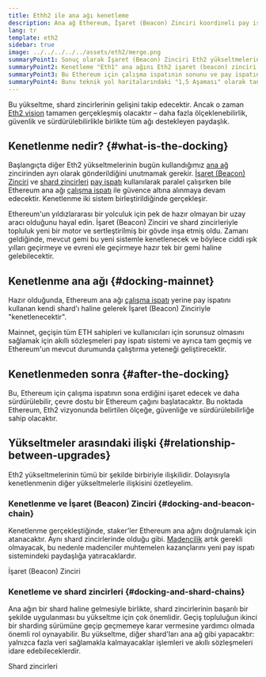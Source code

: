 ```yaml
---
title: Ethh2 ile ana ağı kenetleme
description: Ana ağ Ethereum, İşaret (Beacon) Zinciri koordineli pay ispatı sistemine katıldığında kenetlenme hakkında bilgi alın.
lang: tr
template: eth2
sidebar: true
image: ../../../../../assets/eth2/merge.png
summaryPoint1: Sonuç olarak İşaret (Beacon) Zinciri Eth2 yükseltmelerinin kalanını "kenetleyecektir".
summaryPoint2: Kenetleme "Eth1" ana ağını Eth2 işaret (beacon) zinciri ve shard sistemiyle birleştirecektir.
summaryPoint3: Bu Ethereum için çalışma ispatının sonunu ve pay ispatına tam geçişi belirleyecektir.
summaryPoint4: Bunu teknik yol haritalarındaki "1,5 Aşaması" olarak tanıyor olabilirsiniz.
---
```


<UpgradeStatus date="~Q1/Q2 2022">
    Bu yükseltme, shard zincirlerinin gelişini takip edecektir. Ancak o zaman <a href="/eth2/vision/">Eth2 vision</a> tamamen gerçekleşmiş olacaktır – daha fazla ölçeklenebilirlik, güvenlik ve sürdürülebilirlikle birlikte tüm ağı destekleyen paydaşlık.
</UpgradeStatus>

## Kenetlenme nedir? {#what-is-the-docking}

Başlangıçta diğer Eth2 yükseltmelerinin bugün kullandığımız [ana ağ](/glossary/#mainnet) zincirinden ayrı olarak gönderildiğini unutmamak gerekir. [İşaret (Beacon) Zinciri](/eth2/beacon-chain/) ve [shard zincirleri](/eth2/shard-chains/) [pay ispatı](/developers/docs/consensus-mechanisms/pos/) kullanılarak paralel çalışırken bile Ethereum ana ağı [çalışma ispatı](/developers/docs/consensus-mechanisms/pow/) ile güvence altına alınmaya devam edecektir. Kenetlenme iki sistem birleştirildiğinde gerçekleşir.

Ethereum'un yıldızlararası bir yolculuk için pek de hazır olmayan bir uzay aracı olduğunu hayal edin. İşaret (Beacon) Zinciri ve shard zincirleriyle topluluk yeni bir motor ve sertleştirilmiş bir gövde inşa etmiş oldu. Zamanı geldiğinde, mevcut gemi bu yeni sistemle kenetlenecek ve böylece ciddi ışık yılları geçirmeye ve evreni ele geçirmeye hazır tek bir gemi haline gelebilecektir.

## Kenetlenme ana ağı {#docking-mainnet}

Hazır olduğunda, Ethereum ana ağı [çalışma ispatı](/developers/docs/consensus-mechanisms/pow/) yerine pay ispatını kullanan kendi shard'ı haline gelerek İşaret (Beacon) Zinciriyle "kenetlenecektir".

Mainnet, geçişin tüm ETH sahipleri ve kullanıcıları için sorunsuz olmasını sağlamak için akıllı sözleşmeleri pay ispatı sistemi ve ayrıca tam geçmiş ve Ethereum'un mevcut durumunda çalıştırma yeteneği geliştirecektir.

## Kenetlenmeden sonra {#after-the-docking}

Bu, Ethereum için çalışma ispatının sona erdiğini işaret edecek ve daha sürdürülebilir, çevre dostu bir Ethereum çağını başlatacaktır. Bu noktada Ethereum, Eth2 vizyonunda belirtilen ölçeğe, güvenliğe ve sürdürülebilirliğe sahip olacaktır.

## Yükseltmeler arasındaki ilişki {#relationship-between-upgrades}

Eth2 yükseltmelerinin tümü bir şekilde birbiriyle ilişkilidir. Dolayısıyla kenetlenmenin diğer yükseltmelerle ilişkisini özetleyelim.

### Kenetlenme ve İşaret (Beacon) Zinciri {#docking-and-beacon-chain}

Kenetlenme gerçekleştiğinde, staker'ler Ethereum ana ağını doğrulamak için atanacaktır. Aynı shard zincirlerinde olduğu gibi. [Madencilik](/developers/docs/consensus-mechanisms/pow/mining/) artık gerekli olmayacak, bu nedenle madenciler muhtemelen kazançlarını yeni pay ispatı sistemindeki paydaşlığa yatıracaklardır.

<ButtonLink to="/eth2/beacon-chain/">İşaret (Beacon) Zinciri</ButtonLink>

### Kenetleme ve shard zincirleri {#docking-and-shard-chains}

Ana ağın bir shard haline gelmesiyle birlikte, shard zincirlerinin başarılı bir şekilde uygulanması bu yükseltme için çok önemlidir. Geçiş topluluğun ikinci bir sharding sürümüne geçip geçmemeye karar vermesine yardımcı olmada önemli rol oynayabilir. Bu yükseltme, diğer shard'ları ana ağ gibi yapacaktır: yalnızca fazla veri sağlamakla kalmayacaklar işlemleri ve akıllı sözleşmeleri idare edebileceklerdir.

<ButtonLink to="/eth2/shard-chains/">Shard zincirleri</ButtonLink>

